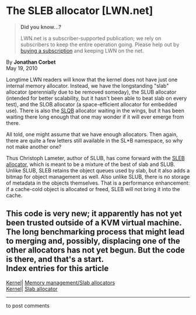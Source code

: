 # The SLEB allocator [LWN.net]

> **Did you know...?**
> 
> LWN.net is a subscriber-supported publication; we rely on subscribers to keep the entire operation going. Please help out by [buying a subscription](/Promo/nst-nag4/subscribe) and keeping LWN on the net. 

By **Jonathan Corbet**  
May 19, 2010 

Longtime LWN readers will know that the kernel does not have just one internal memory allocator. Instead, we have the longstanding "slab" allocator (perennially due to be removed someday), the SLUB allocator (intended for better scalability, but it hasn't been able to beat slab on every test), and the SLOB allocator (a space-efficient allocator for embedded use). There is also the [SLQB](http://lwn.net/Articles/311502/) allocator waiting in the wings, but it has been waiting there long enough that one may wonder if it will ever emerge from there. 

All told, one might assume that we have enough allocators. Then again, there are quite a few letters still available in the SL*B namespace, so why not make another one? 

Thus Christoph Lameter, author of SLUB, has come forward with the [SLEB allocator](http://lwn.net/Articles/387924/), which is meant to be a mixture of the best of slab and SLUB. Unlike SLUB, SLEB retains the object queues used by slab, but it also adds a bitmap for object management as well. Also unlike SLUB, there is no storage of metadata in the objects themselves. That is a performance enhancement: if a cache-cold object is allocated or freed, SLEB will not bring it into the cache. 

This code is very new; it apparently has not yet been trusted outside of a KVM virtual machine. The long benchmarking process that might lead to merging and, possibly, displacing one of the other allocators has not yet begun. But the code is there, and that's a start.  
Index entries for this article  
---  
[Kernel](/Kernel/Index)| [Memory management/Slab allocators](/Kernel/Index#Memory_management-Slab_allocators)  
[Kernel](/Kernel/Index)| [Slab allocator](/Kernel/Index#Slab_allocator)  
  


* * *

to post comments 
